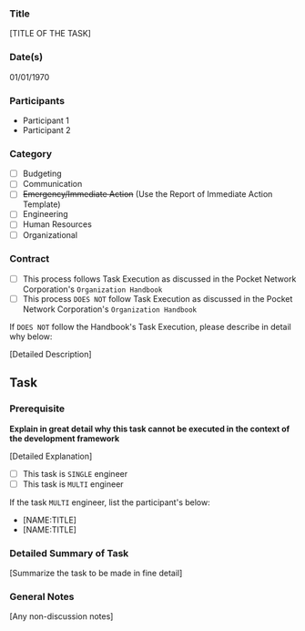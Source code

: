 ### Title 
[TITLE OF THE TASK]
### Date(s)
01/01/1970
### Participants
- Participant 1
- Participant 2
### Category
- [ ] Budgeting
- [ ] Communication
- [ ] ~~Emergency/Immediate Action~~ (Use the Report of Immediate Action Template)
- [ ] Engineering
- [ ] Human Resources
- [ ] Organizational
### Contract
- [ ] This process follows Task Execution as discussed in the Pocket Network Corporation's `Organization Handbook`
- [ ] This process `DOES NOT` follow Task Execution as discussed in the Pocket Network Corporation's `Organization Handbook`

If `DOES NOT` follow the Handbook's Task Execution, please describe in detail why below:

[Detailed Description]

## Task
### Prerequisite
**Explain in great detail why this task cannot be executed in the context of the development framework**

[Detailed Explanation]

- [ ] This task is `SINGLE` engineer
- [ ] This task is `MULTI` engineer

If the task `MULTI` engineer, list the participant's below:
- [NAME:TITLE]
- [NAME:TITLE]
### Detailed Summary of Task
[Summarize the task to be made in fine detail]


### General Notes
[Any non-discussion notes]